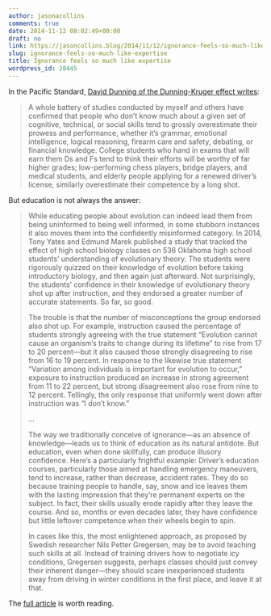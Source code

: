 ```yaml
---
author: jasonacollins
comments: true
date: 2014-11-12 08:02:49+00:00
draft: no
link: https://jasoncollins.blog/2014/11/12/ignorance-feels-so-much-like-expertise/
slug: ignorance-feels-so-much-like-expertise
title: Ignorance feels so much like expertise
wordpress_id: 20445
---
```


In the Pacific Standard, [David Dunning of the Dunning-Kruger effect writes](http://www.psmag.com/navigation/health-and-behavior/confident-idiots-92793/):


<blockquote>A whole battery of studies conducted by myself and others have confirmed that people who don’t know much about a given set of cognitive, technical, or social skills tend to grossly overestimate their prowess and performance, whether it’s grammar, emotional intelligence, logical reasoning, firearm care and safety, debating, or financial knowledge. College students who hand in exams that will earn them Ds and Fs tend to think their efforts will be worthy of far higher grades; low-performing chess players, bridge players, and medical students, and elderly people applying for a renewed driver’s license, similarly overestimate their competence by a long shot.</blockquote>


But education is not always the answer:


<blockquote>While educating people about evolution can indeed lead them from being uninformed to being well informed, in some stubborn instances it also moves them into the confidently misinformed category. In 2014, Tony Yates and Edmund Marek published a study that tracked the effect of high school biology classes on 536 Oklahoma high school students’ understanding of evolutionary theory. The students were rigorously quizzed on their knowledge of evolution before taking introductory biology, and then again just afterward. Not surprisingly, the students’ confidence in their knowledge of evolutionary theory shot up after instruction, and they endorsed a greater number of accurate statements. So far, so good.

The trouble is that the number of misconceptions the group endorsed also shot up. For example, instruction caused the percentage of students strongly agreeing with the true statement “Evolution cannot cause an organism’s traits to change during its lifetime” to rise from 17 to 20 percent—but it also caused those strongly disagreeing to rise from 16 to 19 percent. In response to the likewise true statement “Variation among individuals is important for evolution to occur,” exposure to instruction produced an increase in strong agreement from 11 to 22 percent, but strong disagreement also rose from nine to 12 percent. Tellingly, the only response that uniformly went down after instruction was “I don’t know.”

...

The way we traditionally conceive of ignorance—as an absence of knowledge—leads us to think of education as its natural antidote. But education, even when done skillfully, can produce illusory confidence. Here’s a particularly frightful example: Driver’s education courses, particularly those aimed at handling emergency maneuvers, tend to increase, rather than decrease, accident rates. They do so because training people to handle, say, snow and ice leaves them with the lasting impression that they’re permanent experts on the subject. In fact, their skills usually erode rapidly after they leave the course. And so, months or even decades later, they have confidence but little leftover competence when their wheels begin to spin.

In cases like this, the most enlightened approach, as proposed by Swedish researcher Nils Petter Gregersen, may be to avoid teaching such skills at all. Instead of training drivers how to negotiate icy conditions, Gregersen suggests, perhaps classes should just convey their inherent danger—they should scare inexperienced students away from driving in winter conditions in the first place, and leave it at that.</blockquote>


The [full article](http://www.psmag.com/navigation/health-and-behavior/confident-idiots-92793/) is worth reading.
